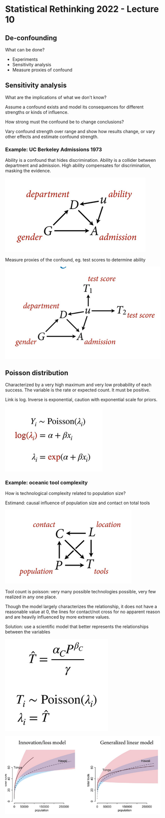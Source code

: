 # Statistical Rethinking 2022 - Lecture 10

## De-confounding

What can be done?

- Experiments
- Sensitivity analysis
- Measure proxies of confound

## Sensitivity analysis

What are the implications of what we don't know?

Assume a confound exists and model its consequences for different 
strengths or kinds of influence. 

How strong must the confound be to change conclusions?

Vary confound strength over range and show how results change, or
vary other effects and estimate confound strength. 

### Example: UC Berkeley Admissions 1973

Ability is a confound that hides discrimination. Ability is a collider 
between department and admission. High ability compensates for discrimination,
masking the evidence. 

![](../graphics/notes/uc-ability.png)


Measure proxies of the confound, eg. test scores to determine ability

![](../graphics/notes/uc-tests.png)


## Poisson distribution

Characterized by a very high maximum and very low probability of each
success. The variable is the rate or expected count. It must be positive. 

Link is log. Inverse is exponential, caution with exponential 
scale for priors. 

![](../graphics/notes/poisson-link.png)


### Example: oceanic tool complexity

How is technological complexity related to population size?

Estimand: causal influence of population size and contact on total tools


![](../graphics/notes/oceanic-dag.png)

Tool count is poisson: very many possible technologies possible, very few 
realized in any one place.

Though the model largely characterizes the relationship, it does not
have a reasonable value at 0, the lines for contact/not cross for no
apparent reason and are heavily influenced by more extreme values. 

Solution: use a scientific model that better represents the relationships
between the variables

![](../graphics/notes/oceanic-sci-model.png)


![](../graphics/notes/oceanic-compare.png)

